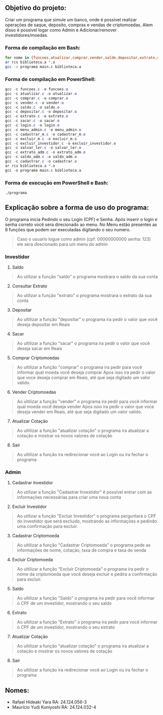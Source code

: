 ## Objetivo do projeto:   
Criar um programa que simule um banco, onde é possivel realizar operações de saque, deposito, compras e vendas de criptomoedas. Alem disso é possivel logar como Admin e Adicionar/remover investidores/moedas.

### Forma de compilação em Bash:

```bash
for nome in {funcoes,atualizar,comprar,vender,saldo,depositar,extrato,sacar,login,menu_admin,cadastrar_m,excluir_m,excluir_investidor,salvar_ler,extrato_adm,saldo_adm,cadastrar}; do gcc -c $nome.c -o $nome.o; done;
ar rcs biblioteca.a *.o
gcc -o programa main.c biblioteca.a
```
### Forma de compilação em PowerShell:
```powershell
gcc -c funcoes.c -o funcoes.o
gcc -c atualizar.c -o atualizar.o
gcc -c comprar.c -o comprar.o
gcc -c vender.c -o vender.o
gcc -c saldo.c -o saldo.o
gcc -c depositar.c -o depositar.o
gcc -c extrato.c -o extrato.o
gcc -c sacar.c -o sacar.o
gcc -c login.c -o login.o
gcc -c menu_admin.c -o menu_admin.o
gcc -c cadastrar_m.c -o cadastrar_m.o
gcc -c excluir_m.c -o excluir_m.o
gcc -c excluir_investidor.c -o excluir_investidor.o
gcc -c salvar_ler.c -o salvar_ler.o
gcc -c extrato_adm.c -o extrato_adm.o
gcc -c saldo_adm.c -o saldo_adm.o
gcc -c cadastrar.c -o cadastrar.o
ar rcs biblioteca.a *.o
gcc -o programa main.c biblioteca.a
```
### Forma de execução em PowerShell e Bash:
```
./programa
```
## Explicação sobre a forma de uso do programa:
    
O programa inicia Pedindo o seu Login (CPF) e Senha.
Após inserir o login e senha correto você sera direcionado ao menu.
No Menu estão presentes as 8 funções que podem ser executadas digitando o seu numero.
> Caso o usuario logue como admin (cpf: 00000000000 senha: 123) ele sera direcionado para um menu do admin
### Investidor
1. Saldo
>Ao utilizar a função "saldo" o programa mostrara o saldo da sua conta
2. Consultar Extrato
>Ao utilizar a função "extrato" o programa mostrara o extrato da sua conta
3. Depositar
>Ao ultilizar a função "depositar" o programa ira pedir o valor que você deseja depositar em Reais
4. Sacar
>Ao ultilizar a função "sacar" o programa ira pedir o valor que você deseja sacar em Reais
5. Comprar Criptomoedas
>Ao ultilizar a função "comprar" o programa ira pedir para você informar qual moeda você deseja comprar
>Apos isso ira pedir o valor que voce deseja comprar em Reais, até que seja digitado um valor valido.
6. Vender Criptomoedas
>Ao ultilizar a função "vender" o programa ira pedir para você informar qual moeda você deseja vender
>Apos isso ira pedir o valor que voce deseja vender em Reais, até que seja digitado um valor valido.
7. Atualizar Cotação
>Ao ultilizar a função "atualizar cotação" o programa ira atualizar a cotação e mostrar os novos valores de cotação
8. Sair
>Ao ultilizar a função ira redirecionar você ao Login ou ira fechar o programa

### Admin
1. Cadastrar Investidor
>Ao utilizar a função "Cadastrar Investidor" é possível entrar com as informações necessárias para criar uma nova conta
2. Excluir Investidor
>Ao utilizar a função "Excluir Investidor" o programa perguntará o CPF do investidor que será excluido, mostrando as informações e pedindo uma confirmação para excluir.
3. Cadastrar Criptomoeda
>Ao ultilizar a função "Cadastrar Criptomoeda" o programa pede as informações de nome, cotação, taxa de compra e taxa de venda
4. Excluir Criptomoeda
>Ao ultilizar a função "Excluir Criptomoeda" o programa ira pedir o nome da criptomoeda que você deseja excluir e pedira a confirmação para excluir.
5. Saldo
>Ao ultilizar a função "Saldo" o programa ira pedir para você informar o CPF de um investidor, mostrando o seu saldo
6. Extrato
>Ao ultilizar a função "Extrato" o programa ira pedir para você informar o CPF de um investidor, mostrando o seu extrato
7. Atualizar Cotação
>Ao ultilizar a função "atualizar cotação" o programa ira atualizar a cotação e mostrar os novos valores de cotação
8. Sair
>Ao ultilizar a função ira redirecionar você ao Login ou ira fechar o programa

## Nomes:   
* Rafael Hideaki Yara RA: 24.124.056-3
* Maurício Yudi Kuniyoshi RA: 24.124.032-4
